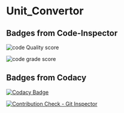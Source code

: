 # Unit_Convertor

## Badges from Code-Inspector
![code Quality score](https://www.code-inspector.com/project/28015/score/svg)

![code grade score](https://www.code-inspector.com/project/28015/status/svg)


## Badges from Codacy

[![Codacy Badge](https://app.codacy.com/project/badge/Grade/a06d36d692e247a8865c9ee89fa95575)](https://www.codacy.com/gh/Vijay8055/Vijaymahantesh-Stepin-Unit_Convertor/dashboard?utm_source=github.com&amp;utm_medium=referral&amp;utm_content=Vijay8055/Vijaymahantesh-Stepin-Unit_Convertor&amp;utm_campaign=Badge_Grade)

[![Contribution Check - Git Inspector](https://github.com/Vijay8055/Vijaymahantesh-Stepin-Unit_Convertor/actions/workflows/gitinspector.yml/badge.svg?branch=main)](https://github.com/Vijay8055/Vijaymahantesh-Stepin-Unit_Convertor/actions/workflows/gitinspector.yml)

